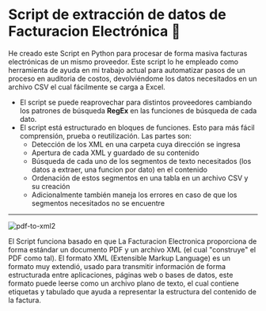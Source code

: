 # Script de extracción de datos de Facturacion Electrónica :page_with_curl:  
He creado este Script en Python para procesar de forma masiva facturas electrónicas de un mismo proveedor. Este script lo he empleado como herramienta de ayuda en mi trabajo actual para automatizar pasos de un proceso en auditoria de costos, devolviéndome los datos necesitados en un archivo CSV el cual fácilmente se carga a Excel.

- El script se puede reaprovechar para distintos proveedores cambiando los patrones de búsqueda **RegEx** en las funciones de búsqueda de cada dato.
- El script está estructurado en bloques de funciones. Esto para más fácil comprensión, prueba o reutilización. Las partes son:
  - Detección de los XML en una carpeta cuya dirección se ingresa
  - Apertura de cada XML y guardado de su contenido
  - Búsqueda de cada uno de los segmentos de texto necesitados (los datos a extraer, una funcion por dato) en el contenido
  - Ordenación de estos segmentos en una tabla en un archivo CSV y su creación
  - Adicionalmente también maneja los errores en caso de que los segmentos necesitados no se encuentre

-------------------------------------------------------------------------------------------------------

![pdf-to-xml2](https://github.com/jairo-andres-a-m/Script-Facturacion-Electronica/assets/124465699/d9915d31-70bb-4b7b-9cf3-c96aafbe7a86)


El Script funciona basado en que La Facturacion Electronica proporciona de forma estándar un documento PDF y un archivo XML (el cual "construye" el PDF como tal). El formato XML (Extensible Markup Language) es un formato muy extendió, usado para transmitir información de forma estructurada entre aplicaciones, páginas web o bases de datos, este formato puede leerse como un archivo plano de texto, el cual contiene etiquetas y tabulado que ayuda a representar la estructura del contenido de la factura.
